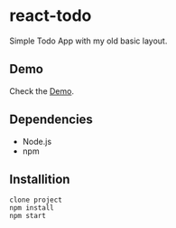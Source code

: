 # react-todo
Simple Todo App with my old basic layout. 

## Demo
Check the [Demo](https://kicomeister.github.io/react-todo/).

## Dependencies

- Node.js
- npm

## Installition

```
clone project
npm install
npm start
```
